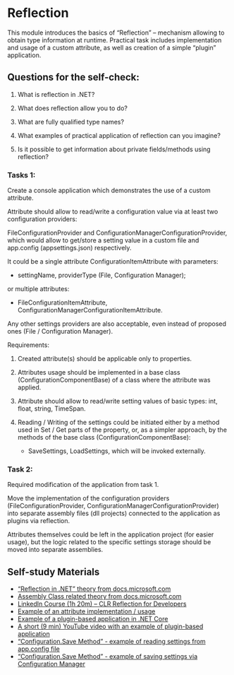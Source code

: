 # Reflection

This module introduces the basics of “Reflection” – mechanism allowing to obtain type information at runtime. Practical task includes implementation and usage of a custom attribute, as well as creation of a simple “plugin” application.

## Questions for the self-check:

1. What is reflection in .NET? 

2. What does reflection allow you to do? 

3. What are fully qualified type names? 

4. What examples of practical application of reflection can you imagine? 

5. Is it possible to get information about private fields/methods using reflection?


### Tasks 1: 

Create a console application which demonstrates the use of a custom attribute. 

Attribute should allow to read/write a configuration value via at least two configuration providers: 

FileConfigurationProvider and ConfigurationManagerConfigurationProvider, which would allow to get/store a setting value in a custom file and app.config (appsettings.json) respectively. 

It could be a single attribute ConfigurationItemAttribute with parameters:

* settingName, providerType (File, Configuration Manager); 

or multiple attributes: 

* FileConfigurationItemAttribute, ConfigurationManagerConfigurationItemAttribute. 

Any other settings providers are also acceptable, even instead of proposed ones (File / Configuration Manager). 


Requirements: 

1. Created attribute(s) should be applicable only to properties.

2. Attributes usage should be implemented in a base class (ConfigurationComponentBase) of a class where the attribute was applied. 

3. Attribute should allow to read/write setting values of basic types: int, float, string, TimeSpan.

4. Reading / Writing of the settings could be initiated either by a method used in Set / Get parts of the property, or, as a simpler approach, by the methods of the base class (ConfigurationComponentBase): 

    * SaveSettings, LoadSettings, which will be invoked externally.


### Task 2: 

Required modification of the application from task 1. 

Move the implementation of the configuration providers (FileConfigurationProvider, ConfigurationManagerConfigurationProvider) into separate assembly files (dll projects) connected to the application as plugins via reflection. 

Attributes themselves could be left in the application project (for easier usage), but the logic related to the specific settings storage should be moved into separate assemblies. 

## Self-study Materials

* [“Reflection in .NET” theory from docs.microsoft.com](https://docs.microsoft.com/en-us/dotnet/framework/reflection-and-codedom/reflection)
* [Assembly Class related theory from docs.microsoft.com](https://docs.microsoft.com/en-us/dotnet/api/system.reflection.assembly) 
* [LinkedIn Course (1h 20m) – CLR Reflection for Developers](https://www.linkedin.com/learning/clr-reflection-for-developers)
* [Example of an attribute implementation / usage](https://www.tutorialspoint.com/csharp/csharp_reflection.htm)
* [Example of a plugin-based application in .NET Core](https://docs.microsoft.com/en-us/dotnet/core/tutorials/creating-app-with-plugin-support)
* [A short (9 min) YouTube video with an example of plugin-based application](https://www.youtube.com/watch?v=vZqNLPEqNXQ)
* [“Configuration.Save Method” - example of reading settings from app.config file](https://docs.microsoft.com/en-us/dotnet/api/system.configuration.configurationmanager.appsettings)
* [“Configuration.Save Method” - example of saving settings via Configuration Manager](https://docs.microsoft.com/en-us/dotnet/api/system.configuration.configuration.save)

